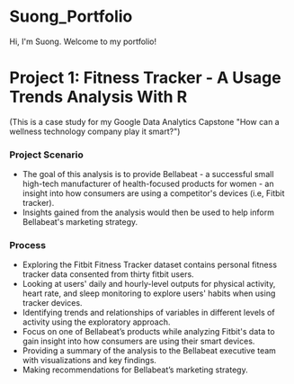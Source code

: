 # Suong_Portfolio
Hi, I'm Suong. Welcome to my portfolio!

# Project 1: Fitness Tracker - A Usage Trends Analysis With R
(This is a case study for my Google Data Analytics Capstone "How can a wellness technology company play it smart?")
### Project Scenario
* The goal of this analysis is to provide Bellabeat - a successful small high-tech manufacturer of health-focused
products for women - an insight into how consumers are using a competitor's devices (i.e, Fitbit tracker). 
* Insights gained from the analysis would then be used to help inform Bellabeat's marketing strategy.
### Process
* Exploring the Fitbit Fitness Tracker dataset contains personal fitness tracker data consented from thirty fitbit users.
* Looking at users' daily and hourly-level outputs for physical activity, heart rate, and sleep monitoring to explore users' habits when using tracker devices.
* Identifying trends and relationships of variables in different levels of activity using the exploratory approach.
* Focus on one of Bellabeat’s products while analyzing Fitbit's data to gain insight into how consumers are using their smart devices.
* Providing a summary of the analysis to the Bellabeat executive team with visualizations and key findings.
* Making recommendations for Bellabeat’s marketing strategy.
